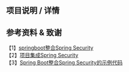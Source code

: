 ## 项目说明 / 详情


## 参考资料 & 致谢
【1】[springboot整合Spring Security](https://www.cnblogs.com/jumphua/p/13419649.html)  
【2】[项目集成Spring Security](https://www.cnblogs.com/niceyoo/p/10962433.html)  
【3】[Spring Boot整合Spring Security的示例代码](https://www.jb51.net/article/137881.htm)
